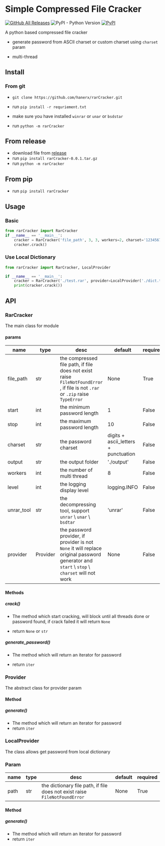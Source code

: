 # Simple Compressed File Cracker

[![GitHub All Releases](https://img.shields.io/github/downloads/hanerx/rarCracker/total)](https://github.com/hanerx/rarCracker/releases/latest)  ![PyPI - Python Version](https://img.shields.io/pypi/pyversions/rarCracker) [![PyPI](https://img.shields.io/pypi/v/rarCracker)](https://pypi.org/project/rarCracker/)

A python based compressed file cracker

- generate password from ASCII charset or custom charset using `charset` param

- multi-thread

## Install

### From git

- `git clone https://github.com/hanerx/rarCracker.git ` 

- run `pip install -r requriement.txt`

- make sure you have installed `winrar` or `unar` or `bsdstar` 

- run `python -m rarCracker`

## From release
- download file from [release](https://github.com/hanerx/rarCracker/releases/latest) 
- run `pip install rarCracker-0.0.1.tar.gz`
- run `python -m rarCracker`
## From pip
- run `pip install rarCracker`

## Usage

### Basic

```python
from rarCracker import RarCracker
if __name__ == '__main__':
    cracker = RarCracker('file_path', 3, 3, workers=2, charset='1234567890')
    cracker.crack()
```

### Use Local Dictionary

```python
from rarCracker import RarCracker, LocalProvider

if __name__ == '__main__':
    cracker = RarCracker('./test.rar', provider=LocalProvider('./dict.txt'), unrar_tool='unrar')
    print(cracker.crack())
```



## API

### RarCracker

The main class for module

#### params

| name       | type     | desc                                                         | default                              | required |
| ---------- | -------- | ------------------------------------------------------------ | ------------------------------------ | -------- |
| file_path  | str      | the compressed file path, if file does not exist raise `FileNotFoundError` , if file is not `.rar` or `.zip` raise `TypeError` | None                                 | True     |
| start      | int      | the minimum password length                                  | 1                                    | False    |
| stop       | int      | the maximum password length                                  | 10                                   | False    |
| charset    | str      | the password charset                                         | digits + ascii_letters + punctuation | False    |
| output     | str      | the output folder                                            | './output'                           | False    |
| workers    | int      | the number of multi thread                                   | 8                                    | False    |
| level      | int      | the logging display level                                    | logging.INFO                         | False    |
| unrar_tool | str      | the decompressing tool, support `unrar` \ `unar` \ `bsdtar`  | 'unrar'                              | False    |
| provider   | Provider | the password provider, if provider is not `None` it will replace original password generator and `start` \ `stop` \ `charset` will not work | None                                 | False    |

#### Methods

##### crack()

- The method which start cracking, will block until all threads done or password found, if crack failed it will return `None`

- return `None` or `str`

##### generate_password()

- The method which will return an iterator for password

- return `iter`

### Provider
The abstract class for provider param
#### Method
##### generate()
- The method which will return an iterator for password
- return `iter`

### LocalProvider
The class allows get password from local dictionary

### Param

| name | type | desc                                                         | default | required |
| ---- | ---- | ------------------------------------------------------------ | ------- | -------- |
| path | str  | the dictionary file path, if file does not exist raise `FileNotFoundError` | None    | True     |

#### Method

##### generate()

- The method which will return an iterator for password
- return `iter`